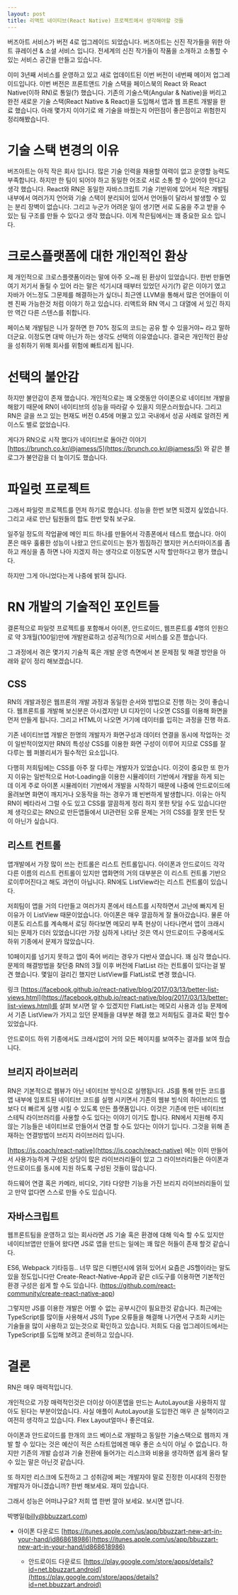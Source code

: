 ```yaml
---
layout: post
title: 리액트 네이티브(React Native) 프로젝트에서 생각해야할 것들
---
```

버즈아트 서비스가 버전 4로 업그레이드 되었습니다. 버즈아트는 신진 작가들을 위한 아트 큐레이션 & 소셜 서비스 입니다.  전세계의 신진 작가들이 작품을 소개하고 소통할 수 있는 서비스 공간을 만들고 있습니다.

이미 3년째 서비스를 운영하고 있고 새로 업데이트된 이번 버전이 네번째 메이저 업그레이드입니다. 이번 버전은 프론트앤드 기술 스택을 페이스북의 React 와 React Native(이하 RN)로 통일(?) 했습니다. 기존의 기술스택(Angular & Native)을 버리고 완전 새로운 기술 스택(React Native & React)을 도입해서 앱과 웹 프론트 개발을 완료 했습니다.  아래 몇가지 이야기로 왜 기술을 바꿨는지 어떤점이 좋은점이고 위험한지 정리해봤습니다.

# 기술 스택 변경의 이유

버즈아트는 아직 작은 회사 입니다.  많은 기술 인력을 채용할 여력이 없고 운영할 능력도 부족합니다. 하지만 한 팀이 되어야 하고 동일한 어조로 서로 소통 할 수 있어야 한다고 생각 했습니다. React와 RN은 동일한 자바스크립트 기술 기반위에 있어서 적은 개발팀 내부에서 여러가지 언어와 기술 스택이 분리되어 있어서 언어들이 달라서 발생할 수 있는 분리 장벽이 없습니다. 그리고 누군가 어려운 일이 생기면 서로 도움을 주고 받을 수 있는 팀 구조를 만들 수 있다고 생각 했습니다. 이게 작은팀에서는 꽤 중요한 요소 입니다.

# 크로스플랫폼에 대한 개인적인 환상

제 개인적으로 크로스플랫폼이라는 말에 아주 오~래 된 환상이 있었습니다. 한번 만들면 여기 저기서 돌릴 수 있어 라는 말은 석기시대 때부터 있었던 사기(?) 같은 이야기 였고 자바가 어느정도 그문제를 해결하는가 싶더니 최근엔 LLVM을 통해서 많은 언어들이 이젠 진짜 가능한것 처럼 이야기 하고 있습니다. 리액트와 RN 역시 그 대열에 서 있긴 하지만 역간 다른 스텐스를 취합니다.

페이스북 개발팀은 니가 잘하면 한 70% 정도의 코드는 공유 할 수 있을거야~ 라고 말하더군요. 이정도면 대박 아닌가 하는 생각도 선택의 이유였습니다. 결국은 개인적인 환상을 성취하기 위해 회사를 위험에 빠트리게 됩니다.

# 선택의 불안감

하지만 불안감이 존재 했습니다. 개인적으로는 꽤 오랫동안 아이폰으로 네이티브 개발을 해왔기 때문에 RN이 네이티브의 성능을 따라갈 수 있을지 의문스러웠습니다. 그리고 RN은 글을 쓰고 있는 현재도 버전 0.45에 머물고 있고 국내에서 성공 사례로 알려진 케이스도 별로 없었습니다.

게다가 RN으로 시작 했다가 네이티브로 돌아간 이야기 [https://brunch.co.kr/@jamess/5](https://brunch.co.kr/@jamess/5) 와 같은 블로그가 불안감을 더 높이기도 했습니다.

 

# 파일럿 프로젝트

그래서 파일럿 프로젝트를 먼저 하기로 했습니다. 성능을 한번 보면 되겠지 싶었습니다. 그리고 새로 만난 팀원들의 합도 한번 맞춰 보구요.

일주일 정도의 작업끝에 메인 피드 하나를 만들어서 각종폰에서 테스트 했습니다. 아이폰은 매우 훌륭한 성능이 나왔고 안드로이드는 뭔가 찜짐하긴 했지만 커스터마이즈를 좀 하고 캐싱을 좀 하면 나아 지겠지 하는 생각으로 이정도면 시작 할만하다고 평가 했습니다.

하지만 그게 아니었다는게 나중에 밝혀 집니다.

 

# RN 개발의 기술적인 포인트들

결론적으로 파일럿 프로젝트를 포함해서 아이폰, 안드로이드, 웹프론트를 4명의 인원으로 약 3개월(100일)만에 개발완료하고  성공적(?)으로 서비스를 오픈 했습니다.

그 과정에서 겪은 몇가지 기술적 혹은 개발 운영 측면에서 본 문제점 및 해결 방안을 아래와 같이 정리 해보겠습니다.

## CSS

RN의 개발과정은 웹프론의 개발 과정과 동일한 순서와 방법으로 진행 하는 것이 좋습니다. 웹프론트를 개발해 보신분은 아시겠지만 UI 디자인이 나오면 CSS를 이용해 화면을 먼저 만들게 됩니다. 그리고 HTML이 나오면 거기에 데이터를 입히는 과정을 진행 하죠.

기존 네이티브앱 개발은 한명의 개발자가 화면구성과 데이터 연결을 동시에 작업하는 것이 일반적이었지만 RN의 특성상 CSS를 이용한 화면 구성이 이루어 지므로 CSS를 잘 다루는 웹 퍼블리셔가 필수적인 요소입니다.

다행히 저희팀에는 CSS를 아주 잘 다루는 개발자가 있었습니다.  이것이 중요한 또 한가지 이유는 일반적으로 Hot-Loading을 이용한 시뮬레이터 기반에서 개발을 하게 되는데 이게 주로 아이폰 시뮬레이터 기반에서 개발을 시작하기 때문에 나중에 안드로이드에 올려보면 화면이 깨지거나 오동작을 하는 경우가 꽤 빈번하게 발생합니다. 이유는 아직 RN이 베타라서 그럴 수도 있고 CSS를 깔끔하게 정리 하지 못한 탓일 수도 있습니다만 제 생각으로는 RN으로 만든앱들에서 UI관련된 오류 문제는 거의 CSS를 잘못 만든 탓이 아닌가 싶습니다.

 

## 리스트 컨트롤

앱개발에서 가장 많이 쓰는 컨트롤은 리스트 컨트롤입니다. 아이폰과 안드로이드 각각 다른 이름의 리스트 컨트롤이 있지만 앱화면의 거의 대부분은 이 리스트 컨트롤 기반으로이루어진다고 해도 과언이 아닙니다. RN에도 ListView라는 리스트 컨트롤이 있습니다.

저희팀이 앱을 거의 다만들고 여러가지 폰에서 테스트를 시작하면서 고난에 빠지게 된 이유가 이 ListView 때문이었습니다. 아이폰은 매우 깔끔하게 잘 돌아갔습니다. 물론 아이폰도 리스트를 계속해서 로딩 하다보면 메모리 부족 현상이 나타나면서 앱이 크래시 되는 문제가 더러 있었습니다만 가장 심하게 나타난 것은 역시 안드로이드 구중에서도 하위 기종에서 문제가 많았습니다.

10페이지를 넘기지 못하고 앱이 죽어 버리는 경우가 다반사 였습니다. 꽤 심각 했습니다. 문제의 해결방법을 찾던중 RN의 3월 이후 버전에 FlatList 라는 컨트롤이 있다는걸 발견 했습니다. 몇일이 걸리긴 했지만 ListView를 FlatList로 변경 했습니다.

링크 [https://facebook.github.io/react-native/blog/2017/03/13/better-list-views.html](https://facebook.github.io/react-native/blog/2017/03/13/better-list-views.html)를 살펴 보시면 알 수 있겠지만 FlatList는 메모리 사용과 성능 문제에서 기존 ListView가 가지고 있던 문제들을 대부분 해결 했고 저희팀도 결과로 확인 할수 있었습니다.

안드로이드 하위 기종에서도 크래시없이 거의 모든 페이지를 보여주는 결과를 보여 줬습니다.

 

## 브리지 라이브러리

RN은 기본적으로 웹뷰가 아닌 네이티브 방식으로 실행됩니다. JS를 통해 만든 코드를 앱 내부에 임포트된 네이티브 코드를 실행 시키면서 기존의 웹뷰 빙식의 하이브리드 앱보다 더 빠르게 실행 시킬 수 있도록 만든 플랫폼입니다.  이것은 기존에 만든 네이티브 스테틱 라이브러리를 사용할 수도 있다는 이야기 이기도 합니다. RN에서 지원해 주지 않는 기능들은 네이티브로 만들어서 연결 할 수도 있다는 이야기 입니다. 그것을 위해 존재하는 연결방법이 브리지 라이브러리 입니다.

[https://js.coach/react-native](https://js.coach/react-native) 에는 이미 만들어서 사용가능하게 구성된 상당이 많은 라이브러리들이 있고 그 라이브러리들은 아이폰과 안드로이드를 동시에 지원 하도록 구성된 것들이 많습니다.

하드웨어 연결 혹은 카메라, 비디오, 기타 다양한 기능을 가진 브리지 라이브러리들이 있고 만약 없다면 스스로 만들 수도 있습니다.

 

## 자바스크립트

웹프론트팀을 운영하고 있는 회사라면 JS 기술 혹은 환경에 대해 익숙 할 수도 있지만 네이티브앱만 만들어 왔다면 JS로 앱을 만드는 일에는 꽤 많은 허들이 존재 할것 같습니다.

ES6, Webpack 기타등등.. 너무 많은 디펜던시에 얽혀 있어서 요즘은 JS헬이라는 말도 있을 정도입니다만 Create-React-Native-App과 같은 cli도구를 이용하면 기본적인 환경 구성은 쉽게 할 수도 있습니다. (https://github.com/react-community/create-react-native-app)

그렇지만 JS를 이용한 개발은 어쩔 수 없는 공부시간이 필요한것 같습니다. 최근에는 TypeScript를 많이들 사용해서 JS의 Type 오류들을 해결해 나가면서 구조화 시키는 기술들을 많이 사용하고 있는것으로 확인하고 있습니다. 저희도 다음 업그레이드에서는 TypeScript를 도입해 보려고 준비하고 있습니다.

 

# 결론

RN은 매우 매력적입니다.

개인적으로 가장 매력적인것은 더이상 아이폰앱을 만드는 AutoLayout을 사용하지 않아도 된다는 부분이었습니다. 사실 애플이 AutoLayout을 도입한건 매우 큰 실책이라고 여전히 생각하고 있습니다. Flex Layout얼마나 좋은데요.

아이폰과 안드로이드를 한개의 코드 베이스로 개발하고 동일한 기술스택으로 웹까지 개발 할 수 있다는 것은 예산이 적은 스타트업에겐 매우 좋은 소식이 아닐 수 없습니다. 하지만 기존의 개발 습성과 기술 전환에 들어가는 리스크와 비용을 생각하면 쉽게 올라 탈 수 있는 말은 아닌것 같습니다.

또 하지만 리스크에 도전하고 그 성취감에 쩌는 개발자야 말로 진정한 이시대의 진정한 개발자가 아니겠습니까? 한번 해보세요. 재미 있습니다.

그래서 성능은 어떠냐구요? 저희 앱 한번 깔아 보세요. 보시면 압니다.

박병일(billy@bbuzzart.com)

 

* 아이폰 다운로드 [https://itunes.apple.com/us/app/bbuzzart-new-art-in-your-hand/id868618986](https://itunes.apple.com/us/app/bbuzzart-new-art-in-your-hand/id868618986)

    * 안드로이드 다운로드 [https://play.google.com/store/apps/details?id=net.bbuzzart.android](https://play.google.com/store/apps/details?id=net.bbuzzart.android)